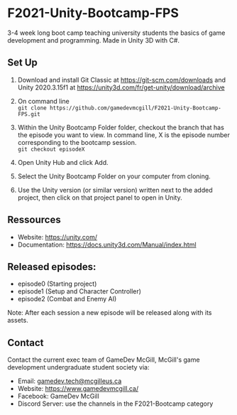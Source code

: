 # F2021-Unity-Bootcamp-FPS

3-4 week long boot camp teaching university students the basics of game development and programming. Made in Unity 3D with C\#.

## Set Up

1. Download and install Git Classic at https://git-scm.com/downloads and Unity 2020.3.15f1 at https://unity3d.com/fr/get-unity/download/archive

2. On command line\
`git clone https://github.com/gamedevmcgill/F2021-Unity-Bootcamp-FPS.git`

3. Within the Unity Bootcamp Folder folder, checkout the branch that has the episode you want to view. In command line, X is the episode number corresponding to the bootcamp session.\
`git checkout episodeX`

4. Open Unity Hub and click Add.

5. Select the Unity Bootcamp Folder on your computer from cloning.

6. Use the Unity version (or similar version) written next to the added project, then click on that project panel to open in Unity.


## Ressources

* Website: https://unity.com/
* Documentation: https://docs.unity3d.com/Manual/index.html 

## Released episodes: 

* episode0 (Starting project)
* episode1 (Setup and Character Controller)
* episode2 (Combat and Enemy AI)

Note: After each session a new episode will be released along with its assets.

## Contact

Contact the current exec team of GameDev McGill, McGill's game development undergraduate student society via:
- Email: gamedev.tech@mcgilleus.ca
- Website: https://www.gamedevmcgill.ca/
- Facebook: GameDev McGill
- Discord Server: use the channels in the F2021-Bootcamp category
